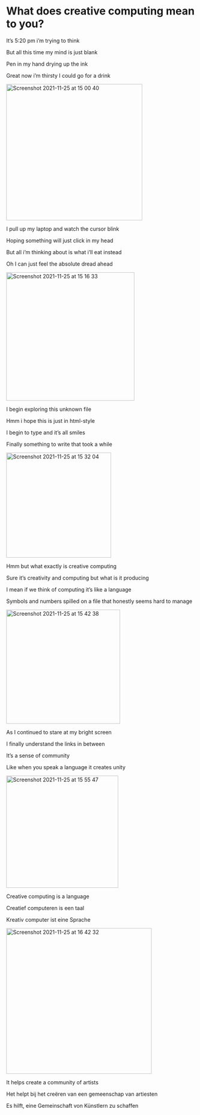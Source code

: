 # What does creative computing mean to you?

It’s 5:20 pm i’m trying to think 

But all this time my mind is just blank

Pen in my hand drying up the ink 

Great now i’m thirsty I could go for a drink 


<img width="362" alt="Screenshot 2021-11-25 at 15 00 40" src="https://user-images.githubusercontent.com/94915141/143464049-0f366ebf-c9f9-4929-b605-781b137d89dc.png">


I pull up my laptop and watch the cursor blink 

Hoping something will just click in my head 

But all i’m thinking about is what i’ll eat instead

Oh I can just feel the absolute dread ahead 


<img width="341" alt="Screenshot 2021-11-25 at 15 16 33" src="https://user-images.githubusercontent.com/94915141/143466441-75d8e028-5f4f-4613-bace-ce9ffa949cb4.png">





I begin exploring this unknown file 

Hmm i hope this is just in html-style 

I begin to type and it’s all smiles

Finally something to write that took a while 


<img width="279" alt="Screenshot 2021-11-25 at 15 32 04" src="https://user-images.githubusercontent.com/94915141/143468765-0b662273-3c79-4f35-9788-cc889e53e343.png">



Hmm but what exactly is creative computing 

Sure it’s creativity and computing but what is it producing 

I mean if we think of computing it’s like a language

Symbols and numbers spilled on a file that honestly seems hard to manage 


<img width="303" alt="Screenshot 2021-11-25 at 15 42 38" src="https://user-images.githubusercontent.com/94915141/143470246-2a1ddc7d-f42d-4072-9352-0b716ddafb7a.png">



As I continued to stare at my bright screen 

I finally understand the links in between 

It’s a sense of community 

Like when you speak a language it creates unity 


<img width="298" alt="Screenshot 2021-11-25 at 15 55 47" src="https://user-images.githubusercontent.com/94915141/143472040-074b6256-795a-413f-a6af-6f3592089eac.png">




Creative computing is a language 

Creatief computeren is een taal 

Kreativ computer ist eine Sprache 


<img width="387" alt="Screenshot 2021-11-25 at 16 42 32" src="https://user-images.githubusercontent.com/94915141/143478175-e2b79c19-9202-462c-9d1a-f4bc55c96ff5.png">




It helps create a community of artists 

Het helpt bij het creëren van een gemeenschap van artiesten 

Es hilft, eine Gemeinschaft von Künstlern zu schaffen 
